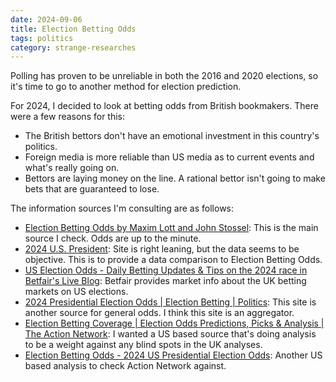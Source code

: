 ```yaml
---
date: 2024-09-06
title: Election Betting Odds
tags: politics
category: strange-researches
---
```


Polling has proven to be unreliable in both the 2016 and 2020 elections, so it's time to go to another method for election prediction.

For 2024, I decided to look at betting odds from British bookmakers. There were a few reasons for this:

- The British bettors don't have an emotional investment in this country's politics.
- Foreign media is more reliable than US media as to current events and what's really going on.
- Bettors are laying money on the line. A rational bettor isn't going to make bets that are guaranteed to lose.

The information sources I'm consulting are as follows:

- [Election Betting Odds by Maxim Lott and John Stossel](https://electionbettingodds.com/): This is the main source I check. Odds are up to the minute.
- [2024 U.S. President](https://www.realclearpolling.com/betting-odds/2024/president): Site is right leaning, but the data seems to be objective. This is to provide a data comparison to Election Betting Odds.
- [US Election Odds - Daily Betting Updates & Tips on the 2024 race in Betfair's Live Blog](https://betting.betfair.com/politics/us-politics/us-election-odds---daily-betting-updates-tips-on-the-2024-race-in-betfairs-live-blog-290724-6.html): Betfair provides market info about the UK betting markets on US elections.
- [2024 Presidential Election Odds | Election Betting | Politics](https://www.oddschecker.com/us/politics/us-politics): This site is another source for general odds. I think this site is an aggregator.
- [Election Betting Coverage | Election Odds Predictions, Picks & Analysis | The Action Network](https://www.actionnetwork.com/politics/archive/1): I wanted a US based source that's doing analysis to be a weight against any blind spots in the UK analyses.
- [Election Betting Odds - 2024 US Presidential Election Odds](https://www.covers.com/politics/us-election-betting-odds): Another US based analysis to check Action Network against.
